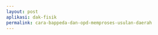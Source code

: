 ```yaml
---
layout: post
aplikasi: dak-fisik
permalink: cara-bappeda-dan-opd-memproses-usulan-daerah
---
```


<object width="100%" height="500px" style="margin-bottom:2em;" data="/assets/dokumen/dak-fisik/bappeda-opd-proses-manual-dak-2020.pdf"></object>